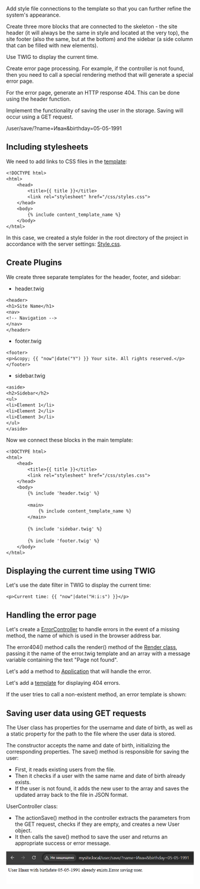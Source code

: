 Add style file connections to the template so that you can further refine the system's appearance.

Create three more blocks that are connected to the skeleton - the site header (it will always be the same in style and located at the very top), the site footer (also the same, but at the bottom) and the sidebar (a side column that can be filled with new elements).

Use TWIG to display the current time.

Create error page processing. For example, if the controller is not found, then you need to call a special rendering method that will generate a special error page.

For the error page, generate an HTTP response 404. This can be done using the header function.

Implement the functionality of saving the user in the storage. Saving will occur using a GET request.

/user/save/?name=Иван&birthday=05-05-1991

## Including stylesheets

We need to add links to CSS files in the [template](./code/src/Views/main.twig):

```
<!DOCTYPE html>
<html>
    <head>
        <title>{{ title }}</title>
        <link rel="stylesheet" href="/css/styles.css">
    </head>
    <body>
        {% include content_template_name %}
    </body>
</html>
```

In this case, we created a style folder in the root directory of the project in accordance with the server settings: [Style.css](./code/css/style.css).

## Create Plugins

We create three separate templates for the header, footer, and sidebar:

- header.twig

```
<header>
<h1>Site Name</h1>
<nav>
<!-- Navigation -->
</nav>
</header>
```

- footer.twig

```
<footer>
<p>&copy; {{ "now"|date("Y") }} Your site. All rights reserved.</p>
</footer>
```

- sidebar.twig

```
<aside>
<h2>Sidebar</h2>
<ul>
<li>Element 1</li>
<li>Element 2</li>
<li>Element 3</li>
</ul>
</aside>
```

Now we connect these blocks in the main template:

```
<!DOCTYPE html>
<html>
    <head>
        <title>{{ title }}</title>
        <link rel="stylesheet" href="/css/styles.css">
    </head>
    <body>
        {% include 'header.twig' %}

        <main>
            {% include content_template_name %}
        </main>

        {% include 'sidebar.twig' %}

        {% include 'footer.twig' %}
    </body>
</html>
```

## Displaying the current time using TWIG

Let's use the date filter in TWIG to display the current time:

```
<p>Current time: {{ "now"|date("H:i:s") }}</p>
```

## Handling the error page

Let's create a [ErrorController](./code/src/Controllers/ErrorController.php) to handle errors in the event of a missing method, the name of which is used in the browser address bar.

The error404() method calls the render() method of the [Render class](./code/src/Render.php), passing it the name of the error.twig template and an array with a message variable containing the text "Page not found".

Let's add a method to [Application](./code/src/Application.php) that will handle the error.

Let's add a [template](./code/src/Views/error.twig) for displaying 404 errors.

If the user tries to call a non-existent method, an error template is shown:

## Saving user data using GET requests

The User class has properties for the username and date of birth, as well as a static property for the path to the file where the user data is stored.

The constructor accepts the name and date of birth, initializing the corresponding properties.
The save() method is responsible for saving the user:

- First, it reads existing users from the file.
- Then it checks if a user with the same name and date of birth already exists.
- If the user is not found, it adds the new user to the array and saves the updated array back to the file in JSON format.

UserController class:

- The actionSave() method in the controller extracts the parameters from the GET request, checks if they are empty, and creates a new User object.
- It then calls the save() method to save the user and returns an appropriate success or error message.

![Get](./img/Get.png)

